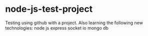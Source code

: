 # node-js-test-project

Testing using github with a project.
Also learning the following new technologies:
node js
express
socket io
mongo db
